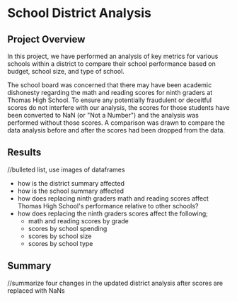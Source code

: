 # School District Analysis

## Project Overview
In this project, we have performed an analysis of key metrics for various schools within a district to compare their school performance based on budget, school size, and type of school. 

The school board was concerned that there may have been academic dishonesty regarding the math and reading scores for ninth graders at Thomas High School. To ensure any potentially fraudulent or deceitful scores do not interfere with our analysis, the scores for those students have been converted to NaN (or "Not a Number") and the analysis was performed without those scores. A comparison was drawn to compare the data analysis before and after the scores had been dropped from the data. 

## Results

//bulleted list, use images of dataframes
- how is the district summary affected
- how is the school summary affected
- how does replacing ninth graders math and reading scores affect Thomas High School's performance relative to other schools?
- how does replacing the ninth graders scores affect the following;
    - math and reading scores by grade
    - scores by school spending
    - scores by school size
    - scores by school type

## Summary

//summarize four changes in the updated district analysis after scores are replaced with NaNs